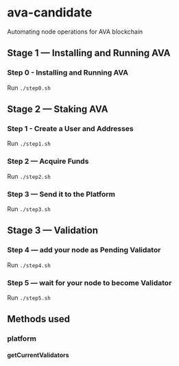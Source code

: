 # ava-candidate
Automating node operations for AVA blockchain

## Stage 1 — Installing and Running AVA

### Step 0 - Installing and Running AVA
Run `./step0.sh`

## Stage 2 — Staking AVA

### Step 1 - Create a User and Addresses
Run `./step1.sh`

### Step 2 — Acquire Funds
Run `./step2.sh`

### Step 3 — Send it to the Platform
Run `./step3.sh`

## Stage 3 — Validation

### Step 4 — add your node as Pending Validator
Run `./step4.sh`

### Step 5 — wait for your node to become Validator
Run `./step5.sh`

## Methods used

### platform

#### getCurrentValidators
